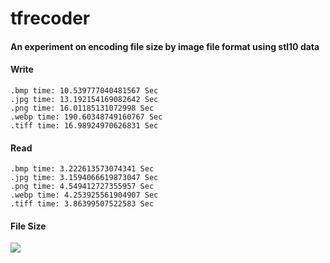 # tfrecoder


#### An experiment on encoding file size by image file format using stl10 data

#### Write
```
.bmp time: 10.539777040481567 Sec
.jpg time: 13.192154169082642 Sec
.png time: 16.01185131072998 Sec
.webp time: 190.60348749160767 Sec
.tiff time: 16.98924970626831 Sec
```

#### Read

```
.bmp time: 3.222613573074341 Sec
.jpg time: 3.1594066619873047 Sec
.png time: 4.549412727355957 Sec
.webp time: 4.253925561904907 Sec
.tiff time: 3.86399507522583 Sec
```

#### File Size
![](stl10/cmp_img_fmts.png)
